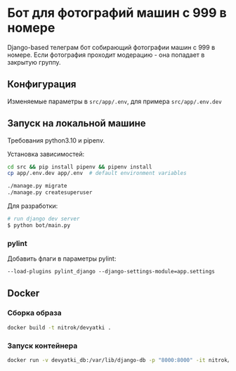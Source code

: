 # Бот для фотографий машин с 999 в номере

Django-based телеграм бот собирающий фотографии машин с 999 в номере. Если фотография проходит модерацию - она попадает в закрытую группу.

## Конфигурация
Изменяемые параметры в `src/app/.env`, для примера `src/app/.env.dev`

## Запуск на локальной машине
Требования python3.10 и pipenv.

Установка зависимостей:

```sh
cd src && pip install pipenv && pipenv install
cp app/.env.dev app/.env  # default environment variables
```

```sh
./manage.py migrate
./manage.py createsuperuser
```


Для разработки:

```sh
# run django dev server
$ python bot/main.py

```

### pylint

Добавить флаги в параметры pylint:

```
--load-plugins pylint_django --django-settings-module=app.settings
```



## Docker

### Сборка образа

```sh
docker build -t nitrok/devyatki .
```

### Запуск контейнера

```sh
docker run -v devyatki_db:/var/lib/django-db -p "8000:8000" -it nitrok/devyatki
```
